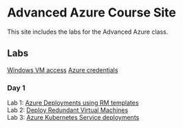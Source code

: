 # Advanced Azure Course Site

This site includes the labs for the Advanced Azure class. 

## Labs
[Windows VM access](VM_access.md)
[Azure credentials](https://docs.google.com/spreadsheets/d/1cYVlFaznBtFekmgpBA33HIrxLfWBJed-rpVi1WR-u90/edit?gid=2103659978#gid=2103659978)

### Day 1
Lab 1: [Azure Deployments using RM templates](labs/01-arm-templates/)  
Lab 2: [Deploy Redundant Virtual Machines](labs/02-vms)   
Lab 3: [Azure Kubernetes Service deployments](labs/03-aks)
